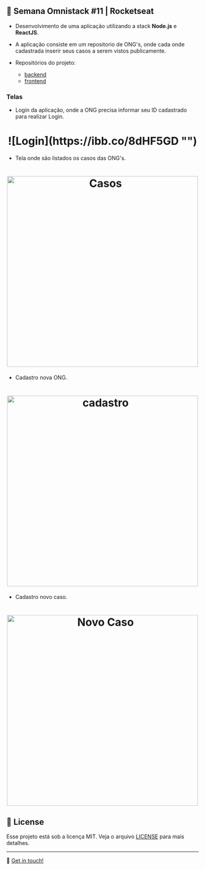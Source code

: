## :rocket: Semana Omnistack #11 | Rocketseat

- Desenvolvimento de uma aplicação utilizando a stack **Node.js** e **ReactJS**.
- A aplicação consiste em um repositorio de ONG's, onde cada onde cadastrada inserir seus casos a serem vistos publicamente. 

- Repositórios do projeto:

  - [backend](https://github.com/Igorhleite/omnistack11/tree/master/backend)
  - [frontend](https://github.com/Igorhleite/omnistack11/tree/master/frontend)

### Telas

- Login da aplicação, onde a ONG precisa informar seu ID cadastrado para realizar Login.

<h1 align="center">
  ![Login](https://ibb.co/8dHF5GD "")
</h1>

- Tela onde são listados os casos das ONG's.

<h1 align="center">
  <img alt="Casos" title="Casos" src="https://ibb.co/tcZwQZR" width="500px" />
</h1>

- Cadastro nova ONG.

<h1 align="center">
  <img alt="cadastro" title="cadastro" src="https://ibb.co/HdRNZSb" width="500px" />
</h1>

- Cadastro novo caso.

<h1 align="center">
  <img alt="Novo Caso" title="novocaso" src="https://ibb.co/XJW00nr" width="500px" />
</h1>

## :memo: License

Esse projeto está sob a licença MIT. Veja o arquivo [LICENSE](LICENSE.md) para mais detalhes.

---

:wave: [Get in touch!](https://www.linkedin.com/in/igor-henrique-leite-a77b37160/)
